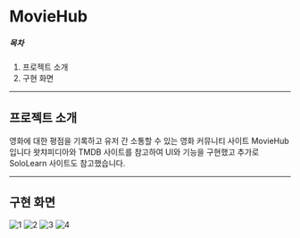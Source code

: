 # MovieHub
##### 목차
1. 프로젝트 소개
2. 구현 화면

---
프로젝트 소개
---
영화에 대한 평점을 기록하고 유저 간 소통할 수 있는 영화 커뮤니티 사이트 MovieHub 입니다
왓챠피디아와 TMDB 사이트를 참고하여 UI와 기능을 구현했고 추가로 SoloLearn 사이트도 참고했습니다.

---
구현 화면
---
![1](https://github.com/seungHee-cat/MovieHub/assets/141723511/63e36230-1221-4adf-af1e-3a22444ccaad)
![2](https://github.com/seungHee-cat/MovieHub/assets/141723511/8c820e03-0b3b-407a-9491-b8c5b2239b9c)
![3](https://github.com/seungHee-cat/MovieHub/assets/141723511/fd455b0c-881b-4451-8583-561937cf1586)
![4](https://github.com/seungHee-cat/MovieHub/assets/141723511/48313ca5-f269-443b-8aa1-5fc0ca0d1e19)
